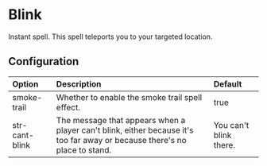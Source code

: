 # Blink #

Instant spell. This spell teleports you to your targeted location.

## Configuration ##

| **Option** | **Description** | **Default** |
|:-----------|:----------------|:------------|
| smoke-trail | Whether to enable the smoke trail spell effect. | true        |
| str-cant-blink | The message that appears when a player can't blink, either because it's too far away or because there's no place to stand. | You can't blink there. |